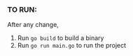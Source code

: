 ### TO RUN:
After any change,
1. Run `go build` to build a binary
2. Run `go run main.go` to run the project